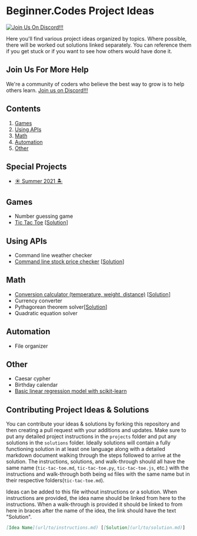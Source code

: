 # Beginner.Codes Project Ideas
[![Join Us On Discord!!!](https://discord.com/api/guilds/644299523686006834/embed.png)](https://discord.gg/sfHykntuGy)

Here you'll find various project ideas organized by topics. Where possible, there will be worked out solutions linked separately. You can reference them if you get stuck or if you want to see how others would have done it.

## Join Us For More Help

We're a community of coders who believe the best way to grow is to help others learn. [Join us on Discord!!!](https://discord.gg/sfHykntuGy)

## Contents

1. [Games](#Games)
2. [Using APIs](#using-apis)
3. [Math](#math)
4. [Automation](#automation)
5. [Other](#other)

## Special Projects

- [☀️ Summer 2021 🏝](summer_2021.md)

## Games

- Number guessing game
- [Tic Tac Toe](/projects/tic-tac-toe.md) [[Solution](/solutions/tic-tac-toe.md)]

## Using APIs

- Command line weather checker
- [Command line stock price checker](/projects/stock-checker.md) [[Solution](/solutions/stock-checker.md)]

## Math

- [Conversion calculator (temperature, weight, distance)](/projects/conversion-calculator.md) [[Solution](/solutions/conversion-calculator.md)]
- Currency converter
- Pythagorean theorem solver[[Solution](/solutions/pythagorean-theorom-solver.py)]
- Quadratic equation solver

## Automation

- File organizer

## Other

- Caesar cypher
- Birthday calendar
- [Basic linear regression model with scikit-learn](/projects/linear-regression.md)

## Contributing Project Ideas & Solutions

You can contribute your ideas & solutions by forking this repository and then creating a pull request with your additions and updates. Make sure to put any detailed project instructions in the `projects` folder and put any solutions in the `solutions` folder. Ideally solutions will contain a fully functioning solution in at least one language along with a detailed markdown document walking through the steps followed to arrive at the solution. The instructions, solutions, and walk-through should all have the same name (`tic-tac-toe.md`, `tic-tac-toe.py`, `tic-tac-toe.js`, etc.) with the instructions and walk-through both being `md` files with the same name but in their respective folders(`tic-tac-toe.md`).

Ideas can be added to this file without instructions or a solution. When instructions are provided, the idea name should be linked from here to the instructions. When a walk-through is provided it should be linked to from here in braces after the name of the idea, the link should have the text "Solution".
```md
[Idea Name](url/to/instructions.md) [[Solution](url/to/solution.md)]
```
